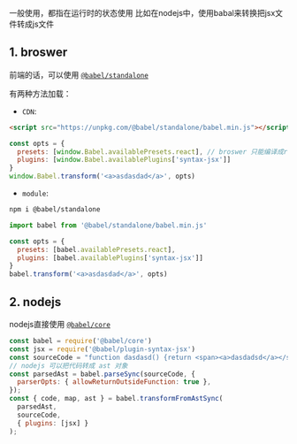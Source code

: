 一般使用，都指在运行时的状态使用
比如在nodejs中，使用babal来转换把jsx文件转成js文件

## 1. broswer
前端的话，可以使用 [`@babel/standalone`](https://babeljs.io/docs/en/babel-standalone)

有两种方法加载：

- `CDN`:
``` html
<script src="https://unpkg.com/@babel/standalone/babel.min.js"></script>
```
``` js
const opts = {
  presets: [window.Babel.availablePresets.react], // broswer 只能编译成react
  plugins: [window.Babel.availablePlugins['syntax-jsx']]
}
window.Babel.transform('<a>asdasdad</a>', opts)
```

- `module`:
``` bash
npm i @babel/standalone
```
``` js
import babel from '@babel/standalone/babel.min.js'

const opts = {
  presets: [babel.availablePresets.react],
  plugins: [babel.availablePlugins['syntax-jsx']]
}
babel.transform('<a>asdasdad</a>', opts)
```

## 2. nodejs

nodejs直接使用  [`@babel/core`](https://babeljs.io/docs/en/babel-core)

``` js
const babel = require('@babel/core')
const jsx = require('@babel/plugin-syntax-jsx')
const sourceCode = "function dasdasd() {return <span><a>dasdadsd</a></span>}";
// nodejs 可以把代码转成 ast 对象
const parsedAst = babel.parseSync(sourceCode, {
  parserOpts: { allowReturnOutsideFunction: true },
});
const { code, map, ast } = babel.transformFromAstSync(
  parsedAst,
  sourceCode,
  { plugins: [jsx] }
);

```